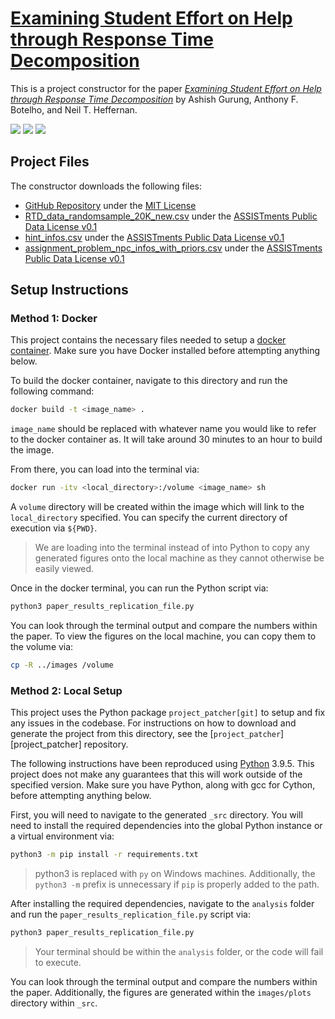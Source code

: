# [Examining Student Effort on Help through Response Time Decomposition][paper]

This is a project constructor for the paper [*Examining Student Effort on Help through Response Time Decomposition*][paper] by Ashish Gurung, Anthony F. Botelho, and Neil T. Heffernan.

![](https://img.shields.io/badge/Status-Exactly%20Reproducible-success)
![](https://img.shields.io/badge/Systems-Windows%2C%20Mac%20OSX%2C%20Linux%2C%20Docker-informational)
![](https://img.shields.io/badge/Language-Python%203.9.5-informational)

## Project Files

The constructor downloads the following files:

* [GitHub Repository][github] under the [MIT License][mit]
* [RTD_data_randomsample_20K_new.csv][rtd] under the [ASSISTments Public Data License v0.1][apdl]
* [hint_infos.csv][hi] under the [ASSISTments Public Data License v0.1][apdl]
* [assignment_problem_npc_infos_with_priors.csv][apniwp] under the [ASSISTments Public Data License v0.1][apdl]

## Setup Instructions

### Method 1: Docker

This project contains the necessary files needed to setup a [docker container][docker]. Make sure you have Docker installed before attempting anything below. 

To build the docker container, navigate to this directory and run the following command:

```sh
docker build -t <image_name> .
```

`image_name` should be replaced with whatever name you would like to refer to the docker container as. It will take around 30 minutes to an hour to build the image.

From there, you can load into the terminal via:

```sh
docker run -itv <local_directory>:/volume <image_name> sh
```

A `volume` directory will be created within the image which will link to the `local_directory` specified. You can specify the current directory of execution via `${PWD}`.

> We are loading into the terminal instead of into Python to copy any generated figures onto the local machine as they cannot otherwise be easily viewed.

Once in the docker terminal, you can run the Python script via:

```sh
python3 paper_results_replication_file.py
```

You can look through the terminal output and compare the numbers within the paper. To view the figures on the local machine, you can copy them to the volume via:

```sh
cp -R ../images /volume
```

### Method 2: Local Setup

This project uses the Python package `project_patcher[git]` to setup and fix any issues in the codebase. For instructions on how to download and generate the project from this directory, see the [`project_patcher`][project_patcher] repository.

The following instructions have been reproduced using [Python][python] 3.9.5. This project does not make any guarantees that this will work outside of the specified version. Make sure you have Python, along with gcc for Cython, before attempting anything below.

First, you will need to navigate to the generated `_src` directory. You will need to install the required dependencies into the global Python instance or a virtual environment via:

```sh
python3 -m pip install -r requirements.txt
```

> python3 is replaced with `py` on Windows machines. Additionally, the `python3 -m` prefix is unnecessary if `pip` is properly added to the path.

After installing the required dependencies, navigate to the `analysis` folder and run the `paper_results_replication_file.py` script via:

```sh
python3 paper_results_replication_file.py
```

> Your terminal should be within the `analysis` folder, or the code will fail to execute.

You can look through the terminal output and compare the numbers within the paper. Additionally, the figures are generated within the `images/plots` directory within `_src`.

[paper]: https://doi.org/10.1145/3448139.3448167
[github]: https://github.com/AshishJumbo/ResponseTimeDecomposition
[mit]: https://github.com/AshishJumbo/ResponseTimeDecomposition/blob/2165e7e913daa9eab38b9655a472dbe4bae320f6/LICENSE
[rtd]: https://drive.google.com/file/d/1XYqsty-FpvQ6gSaJ3LKvOr3_HBFpO9Cn/view?usp=sharing
[hi]: https://drive.google.com/file/d/1mkxPq2XfvngxHnRP9SBC0TJs5Tu38ECk/view?usp=sharing
[apniwp]: https://drive.google.com/file/d/1T4ADTdvS97wMwaB8oiI9zI5cZ3T3x6UQ/view?usp=sharing
[apdl]: https://github.com/AshishJumbo/ResponseTimeDecomposition/2165e7e913daa9eab38b9655a472dbe4bae320f6/master/DATA-LICENSE

[docker]: https://www.docker.com/
[python]: https://www.python.org/

